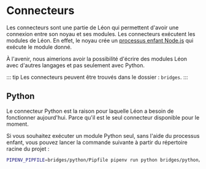 # Connecteurs

Les connecteurs sont une partie de Léon qui permettent d'avoir une connexion entre son noyau et ses modules. Les connecteurs exécutent les modules de Léon. En effet, le noyau crée un [processus enfant Node.js](https://nodejs.org/api/child_process.html) qui exécute le module donné.

À l'avenir, nous aimerions avoir la possibilité d'écrire des modules Léon avec d'autres langages et pas seulement avec Python.

::: tip
Les connecteurs peuvent être trouvés dans le dossier : `bridges`.
:::

## Python

Le connecteur Python est la raison pour laquelle Léon a besoin de fonctionner aujourd'hui. Parce qu'il est le seul connecteur disponible pour le moment.

Si vous souhaitez exécuter un module Python seul, sans l'aide du processus enfant, vous pouvez lancer la commande suivante à partir du répertoire racine du projet :
```bash
PIPENV_PIPFILE=bridges/python/Pipfile pipenv run python bridges/python/main.py {LANGUE} {PAQUET} {MODULE} "{CHAÎNE DE CARACTÈRES}"
```
